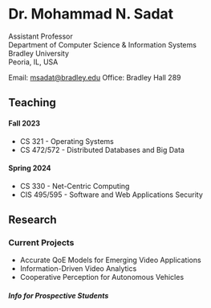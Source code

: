 # Dr. Mohammad N. Sadat
Assistant Professor\
Department of Computer Science & Information Systems \
Bradley University \
Peoria, IL, USA

Email: msadat@bradley.edu
Office: Bradley Hall 289


## Teaching

#### Fall 2023
- CS 321 - Operating Systems
- CS 472/572 - Distributed Databases and Big Data

#### Spring 2024
- CS 330 - Net-Centric Computing
- CIS 495/595 - Software and Web Applications Security

## Research 

### Current Projects 

- Accurate QoE Models for Emerging Video Applications
- Information-Driven Video Analytics
- Cooperative Perception for Autonomous Vehicles 

##### Info for Prospective Students
